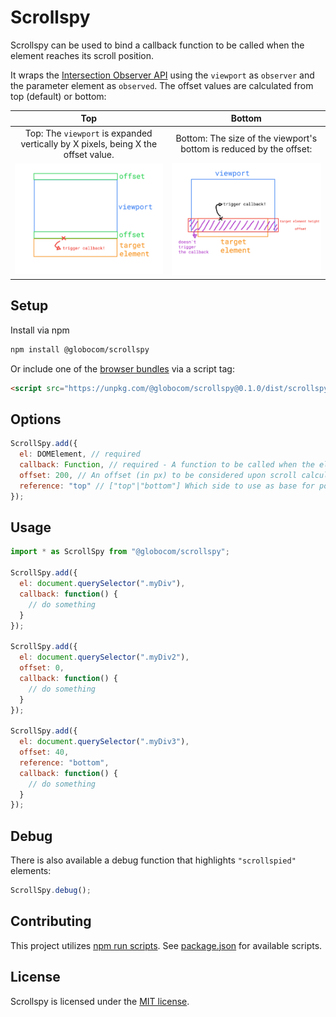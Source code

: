 # Scrollspy

Scrollspy can be used to bind a callback function to be called when the element
reaches its scroll position.

It wraps the [Intersection Observer API](https://developer.mozilla.org/en-US/docs/Web/API/Intersection_Observer_API) using the `viewport` as `observer` and the parameter element as `observed`.
The offset values are calculated from top (default) or bottom:


Top                                                                               |                                                              Bottom
:--------------------------------------------------------------------------------:|:------------------------------------------------------------------:
Top: The `viewport` is expanded vertically by X pixels, being X the offset value. | Bottom: The size of the viewport's bottom is reduced by the offset:
![top_offset](./assets/img/top_offset.png)                                        |                    ![bottom_offset](./assets/img/bottom_offset.png)

## Setup

Install via npm

```sh
npm install @globocom/scrollspy
```

Or include one of the [browser bundles](dist/) via a script tag:

```html
<script src="https://unpkg.com/@globocom/scrollspy@0.1.0/dist/scrollspy.min.js"></script>
```

## Options

```js
ScrollSpy.add({
  el: DOMElement, // required
  callback: Function, // required - A function to be called when the element gets scrolled into the screen
  offset: 200, // An offset (in px) to be considered upon scroll calculation
  reference: "top" // ["top"|"bottom"] Which side to use as base for position calculation
});
```

## Usage

```js
import * as ScrollSpy from "@globocom/scrollspy";

ScrollSpy.add({
  el: document.querySelector(".myDiv"),
  callback: function() {
    // do something
  }
});

ScrollSpy.add({
  el: document.querySelector(".myDiv2"),
  offset: 0,
  callback: function() {
    // do something
  }
});

ScrollSpy.add({
  el: document.querySelector(".myDiv3"),
  offset: 40,
  reference: "bottom",
  callback: function() {
    // do something
  }
});
```

## Debug

There is also available a debug function that highlights `"scrollspied"` elements:

```js
ScrollSpy.debug();
```

## Contributing

This project utilizes [npm run scripts](https://docs.npmjs.com/misc/scripts). See [package.json](package.json) for available scripts.

## License

Scrollspy is licensed under the [MIT license](LICENSE).
